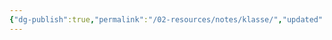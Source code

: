 ```yaml
---
{"dg-publish":true,"permalink":"/02-resources/notes/klasse/","updated":"2024-07-06T08:17:52.000+02:00"}
---
```




